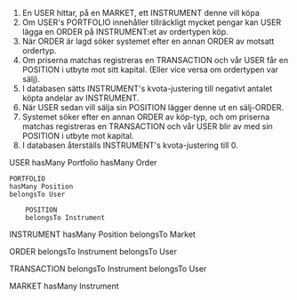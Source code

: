 1. En USER hittar, på en MARKET, ett INSTRUMENT denne vill köpa
2. Om USER's PORTFOLIO innehåller tillräckligt mycket pengar kan USER lägga en ORDER på INSTRUMENT:et av ordertypen köp.
3. När ORDER är lagd söker systemet efter en annan ORDER av motsatt ordertyp.
4. Om priserna matchas registreras en TRANSACTION och vår USER får en POSITION i utbyte mot sitt kapital. (Eller vice versa om ordertypen var sälj).
5. I databasen sätts INSTRUMENT's kvota-justering till negativt antalet köpta andelar av INSTRUMENT.
6. När USER sedan vill sälja sin POSITION lägger denne ut en sälj-ORDER.
7. Systemet söker efter en annan ORDER av köp-typ, och om priserna matchas registreras en TRANSACTION och vår USER blir av med sin POSITION i utbyte mot kapital.
8. I databasen återställs INSTRUMENT's kvota-justering till 0.

USER
hasMany Portfolio
hasMany Order

	PORTFOLIO
	hasMany Position
	belongsTo User

		POSITION
		belongsTo Instrument

INSTRUMENT
hasMany Position
belongsTo Market

ORDER
belongsTo Instrument
belongsTo User

TRANSACTION
belongsTo Instrument
belongsTo User

MARKET
hasMany Instrument